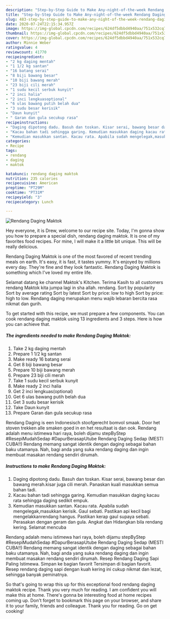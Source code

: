 ```yaml
---
description: "Step-by-Step Guide to Make Any-night-of-the-week Rendang Daging Maktok"
title: "Step-by-Step Guide to Make Any-night-of-the-week Rendang Daging Maktok"
slug: 483-step-by-step-guide-to-make-any-night-of-the-week-rendang-daging-maktok
date: 2020-07-24T22:15:34.957Z
image: https://img-global.cpcdn.com/recipes/624df5dbbd4940aa/751x532cq70/rendang-daging-maktok-resipi-foto-utama.jpg
thumbnail: https://img-global.cpcdn.com/recipes/624df5dbbd4940aa/751x532cq70/rendang-daging-maktok-resipi-foto-utama.jpg
cover: https://img-global.cpcdn.com/recipes/624df5dbbd4940aa/751x532cq70/rendang-daging-maktok-resipi-foto-utama.jpg
author: Minnie Weber
ratingvalue: 4
reviewcount: 41770
recipeingredient:
- "2 kg daging mentah"
- "1 1/2 kg santan"
- "16 batang serai"
- "8 biji bawang besar"
- "10 biji bawang merah"
- "23 biji cili merah"
- "1 sudu kecil serbuk kunyit"
- "2 inci halia"
- "2 inci lengkuasoptional"
- "6 ulas bawang putih belah dua"
- "3 sudu besar kerisik"
- "Daun kunyit"
- " Garan dan gula secukup rasa"
recipeinstructions:
- "Daging dipotong dadu. Basuh dan toskan. Kisar serai, bawang besar dan bawang merah.kisar juga cili merah. Panaskan kuali masukkan semua bahan tadi."
- "Kacau bahan tadi sehingga garing. Kemudian masukkan daging kacau rata sehingga daging sedikit empuk."
- "Kemudian masukkan santan. Kacau rata. Apabila sudah mengelegak,masukkan kerisik. Gaul sebati. Pastikan api kecil bagi mengelakkanrendang hangus. Pastikan kerap gaul supaya sebati. Perasakan dengan geram dan gula. Angkat dan Hidangkan bila rendang kering. Selamat mencuba"
categories:
- Recipe
tags:
- rendang
- daging
- maktok

katakunci: rendang daging maktok 
nutrition: 235 calories
recipecuisine: American
preptime: "PT29M"
cooktime: "PT31M"
recipeyield: "3"
recipecategory: Lunch

---
```



![Rendang Daging Maktok](https://img-global.cpcdn.com/recipes/624df5dbbd4940aa/751x532cq70/rendang-daging-maktok-resipi-foto-utama.jpg)

Hey everyone, it is Drew, welcome to our recipe site. Today, I'm gonna show you how to prepare a special dish, rendang daging maktok. It is one of my favorites food recipes. For mine, I will make it a little bit unique. This will be really delicious.

Rendang Daging Maktok is one of the most favored of recent trending meals on earth. It's easy, it is fast, it tastes yummy. It's enjoyed by millions every day. They're fine and they look fantastic. Rendang Daging Maktok is something which I've loved my entire life.

Selamat datang ke channel Maktok&#39;s Kitchen. Terima Kasih to all customers rendang Maktok kita jumpa lagi in sha allah. rendang. Sort by popularity Sort by average rating Sort by latest Sort by price: low to high Sort by price: high to low. Rendang daging merupakan menu wajib lebaran bercita rasa nikmat dan gurih.


To get started with this recipe, we must prepare a few components. You can cook rendang daging maktok using 13 ingredients and 3 steps. Here is how you can achieve that.

<!--inarticleads1-->

##### The ingredients needed to make Rendang Daging Maktok:

1. Take 2 kg daging mentah
1. Prepare 1 1/2 kg santan
1. Make ready 16 batang serai
1. Get 8 biji bawang besar
1. Prepare 10 biji bawang merah
1. Prepare 23 biji cili merah
1. Take 1 sudu kecil serbuk kunyit
1. Make ready 2 inci halia
1. Get 2 inci lengkuas(optional)
1. Get 6 ulas bawang putih belah dua
1. Get 3 sudu besar kerisik
1. Take Daun kunyit
1. Prepare  Garan dan gula secukup rasa


Rendang Daging is een Indonesisch stoofgerecht bomvol smaak. Door het stoven trekken alle smaken goed in en het resultaat is dan ook. Rendang adalah menu istimewa hari raya, boleh dijamu stepByStep #ResepiMudahSedap #DapurBerasapUtube Rendang Daging Sedap (MESTI CUBA!!) Rendang memang sangat identik dengan daging sebagai bahan baku utamanya. Nah, bagi anda yang suka rendang daging dan ingin membuat masakan rendang sendiri dirumah. 

<!--inarticleads2-->

##### Instructions to make Rendang Daging Maktok:

1. Daging dipotong dadu. Basuh dan toskan. Kisar serai, bawang besar dan bawang merah.kisar juga cili merah. Panaskan kuali masukkan semua bahan tadi.
1. Kacau bahan tadi sehingga garing. Kemudian masukkan daging kacau rata sehingga daging sedikit empuk.
1. Kemudian masukkan santan. Kacau rata. Apabila sudah mengelegak,masukkan kerisik. Gaul sebati. Pastikan api kecil bagi mengelakkanrendang hangus. Pastikan kerap gaul supaya sebati. Perasakan dengan geram dan gula. Angkat dan Hidangkan bila rendang kering. Selamat mencuba


Rendang adalah menu istimewa hari raya, boleh dijamu stepByStep #ResepiMudahSedap #DapurBerasapUtube Rendang Daging Sedap (MESTI CUBA!!) Rendang memang sangat identik dengan daging sebagai bahan baku utamanya. Nah, bagi anda yang suka rendang daging dan ingin membuat masakan rendang sendiri dirumah. Resep Rendang Daging Sapi Paling Istimewa. Simpan ke bagian favorit Tersimpan di bagian favorit. Resep rendang daging sapi dengan kuah kering ini cukup nikmat dan lezat, sehingga banyak peminatnya. 

So that's going to wrap this up for this exceptional food rendang daging maktok recipe. Thank you very much for reading. I am confident you will make this at home. There's gonna be interesting food at home recipes coming up. Don't forget to bookmark this page on your browser, and share it to your family, friends and colleague. Thank you for reading. Go on get cooking!
